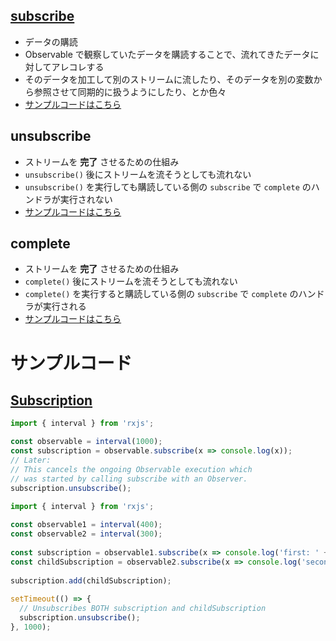 ## [subscribe](https://rxjs.dev/api/index/function/subscribeOn)

- データの購読
- Observable で観察していたデータを購読することで、流れてきたデータに対してアレコレする
- そのデータを加工して別のストリームに流したり、そのデータを別の変数から参照させて同期的に扱うようにしたり、とか色々
- [サンプルコードはこちら](./sample-subscribe.md)

## unsubscribe

- ストリームを **完了** させるための仕組み
- `unsubscribe()` 後にストリームを流そうとしても流れない
- `unsubscribe()` を実行しても購読している側の `subscribe` で `complete` のハンドラが実行されない
- [サンプルコードはこちら](./sample-unsubscribe.md)

## complete

- ストリームを **完了** させるための仕組み
- `complete()` 後にストリームを流そうとしても流れない
- `complete()` を実行すると購読している側の `subscribe` で `complete` のハンドラが実行される
- [サンプルコードはこちら](./sample-complete.md)


# サンプルコード

## [Subscription](https://rxjs.dev/guide/subscription)

```typescript
import { interval } from 'rxjs';

const observable = interval(1000);
const subscription = observable.subscribe(x => console.log(x));
// Later:
// This cancels the ongoing Observable execution which
// was started by calling subscribe with an Observer.
subscription.unsubscribe();
```

```typescript
import { interval } from 'rxjs';
 
const observable1 = interval(400);
const observable2 = interval(300);
 
const subscription = observable1.subscribe(x => console.log('first: ' + x));
const childSubscription = observable2.subscribe(x => console.log('second: ' + x));
 
subscription.add(childSubscription);
 
setTimeout(() => {
  // Unsubscribes BOTH subscription and childSubscription
  subscription.unsubscribe();
}, 1000);
```
